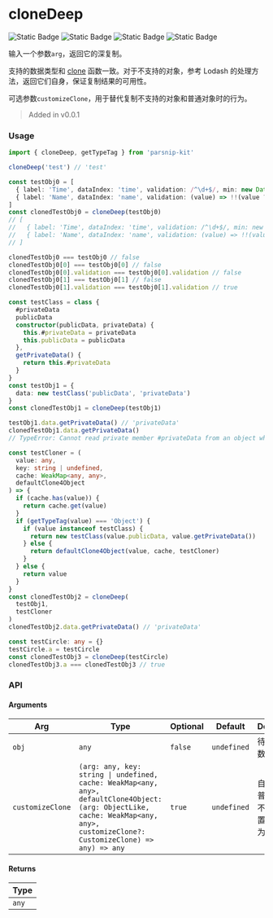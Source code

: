 # cloneDeep
![Static Badge](https://img.shields.io/badge/Statement%20Coverage-84.85%-brightgreen) ![Static Badge](https://img.shields.io/badge/Branch%20Coverage-81.82%-brightgreen) ![Static Badge](https://img.shields.io/badge/Function%20Coverage-100.00%-brightgreen) ![Static Badge](https://img.shields.io/badge/Line%20Coverage-84.85%-brightgreen)
      
输入一个参数`arg`，返回它的深复制。 

支持的数据类型和 [clone](../object/clone) 函数一致。对于不支持的对象，参考 Lodash 的处理方法，返回它们自身，保证复制结果的可用性。

可选参数`customizeClone`，用于替代复制不支持的对象和普通对象时的行为。

> Added in v0.0.1



### Usage

```ts
import { cloneDeep, getTypeTag } from 'parsnip-kit'

cloneDeep('test') // 'test'

const testObj0 = [
  { label: 'Time', dataIndex: 'time', validation: /^\d+$/, min: new Date() },
  { label: 'Name', dataIndex: 'name', validation: (value) => !!(value ?? '').trim() }
]
const clonedTestObj0 = cloneDeep(testObj0)
// [
//   { label: 'Time', dataIndex: 'time', validation: /^\d+$/, min: new Date() }
//   { label: 'Name', dataIndex: 'name', validation: (value) => !!(value ?? '').trim() }
// ]

clonedTestObj0 === testObj0 // false
clonedTestObj0[0] === testObj0[0] // false
clonedTestObj0[0].validation === testObj0[0].validation // false
clonedTestObj0[1] === testObj0[1] // false
clonedTestObj0[1].validation === testObj0[1].validation // true

const testClass = class {
  #privateData
  publicData
  constructor(publicData, privateData) {
    this.#privateData = privateData
    this.publicData = publicData
  },
  getPrivateData() {
    return this.#privateData
  }
}
const testObj1 = {
  data: new testClass('publicData', 'privateData')
}
const clonedTestObj1 = cloneDeep(testObj1)

testObj1.data.getPrivateData() // 'privateData'
clonedTestObj1.data.getPrivateData()
// TypeError: Cannot read private member #privateData from an object whose class did not declare it

const testCloner = (
  value: any,
  key: string | undefined,
  cache: WeakMap<any, any>,
  defaultClone4Object
) => {
  if (cache.has(value)) {
    return cache.get(value)
  }
  if (getTypeTag(value) === 'Object') {
    if (value instanceof testClass) {
      return new testClass(value.publicData, value.getPrivateData())
    } else {
      return defaultClone4Object(value, cache, testCloner)
    }
  } else {
    return value
  }
}
const clonedTestObj2 = cloneDeep(
  testObj1,
  testCloner
)
clonedTestObj2.data.getPrivateData() // 'privateData'

const testCircle: any = {}
testCircle.a = testCircle
const clonedTestObj3 = cloneDeep(testCircle)
clonedTestObj3.a === clonedTestObj3 // true
```


### API

#### Arguments

| Arg | Type | Optional | Default | Description |
| --- | --- | --- | --- | --- |
| `obj` | `any` | `false` | `undefined` | 待复制的参数  |
| `customizeClone` | `(arg: any, key: string \| undefined, cache: WeakMap<any, any>, defaultClone4Object: (arg: ObjectLike, cache: WeakMap<any, any>, customizeClone?: CustomizeClone) => any) => any` | `true` | `undefined` | 自定义复制普通对象和不支持的内置对象的行为  |

#### Returns

| Type |
| ---  |
| `any`  |